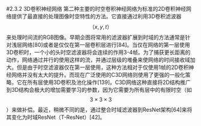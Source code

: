 #2.3.2 3D卷积神经网络
第二种主要的时空卷积神经网络为标准的2D卷积神经网络提供了最直接的处理图像时空特性的方法。它直接通过利用3D卷积滤波器$$（x,y,t）$$来处理时间流的RGB图像。早期企图将常用的滤波器扩展到时域的方法通常是针对浅层网络[80]或者是仅仅在第一层卷积层进行[84]。当仅在网络的第一层使用3D卷积时，一个小的头时空滤波器将会连续的作用3-4帧。为了捕获更长距离的动作，网络通过并行的使用这样的流，并通过层级的堆叠来使网络的时间接收域加大。但是由于时空滤波器仅在第一层使用，这种方法相对于仅使用1帧的2D卷积神经网络并没有太大的提升。而现在广泛使用的C3D网络则使用了更强的一般化策略，它在所有层使用3D卷积及池化操作[139]。C3D网络这种直接将2D结构推广到3D结构会极大的增加需要学习的参数，因为它需要为所有层中的有限时空（如$$3\times3\times3$$）来做补偿。最近，稍微不同的是，通过整合时域滤波器到ResNet架构[64]来将其变化为时域ResNet（T-ResNet）[42]。
